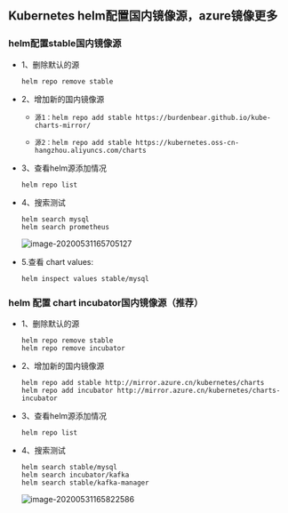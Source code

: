 ## Kubernetes helm配置国内镜像源，azure镜像更多

### helm配置stable国内镜像源

- 1、删除默认的源

  ```shell
  helm repo remove stable
  ```

- 2、增加新的国内镜像源

  - ```shell
    源1：helm repo add stable https://burdenbear.github.io/kube-charts-mirror/
    ```

  - ```shell
    源2：helm repo add stable https://kubernetes.oss-cn-hangzhou.aliyuncs.com/charts
    ```

- 3、查看helm源添加情况

  ```shell
  helm repo list
  ```

- 4、搜索测试

  ```shell
  helm search mysql
  helm search prometheus
  ```

  ![image-20200531165705127](/Users/gerry/Desktop/document/k8s/helm/images/image-20200531165705127.png)
  
- 5.查看 chart values:

  ```shell
  helm inspect values stable/mysql
  ```

  

### helm 配置 chart incubator国内镜像源（推荐）

- 1、删除默认的源

  ```shell
  helm repo remove stable
  helm repo remove incubator
  ```

- 2、增加新的国内镜像源

  ```shell
  helm repo add stable http://mirror.azure.cn/kubernetes/charts
  helm repo add incubator http://mirror.azure.cn/kubernetes/charts-incubator
  ```

- 3、查看helm源添加情况

  ```shell
  helm repo list
  ```

- 4、搜索测试

  ```shell
  helm search stable/mysql
  helm search incubator/kafka 
  helm search stable/kafka-manager 
  ```

  ![image-20200531165822586](/Users/gerry/Desktop/document/k8s/helm/images/image-20200531165822586.png)















